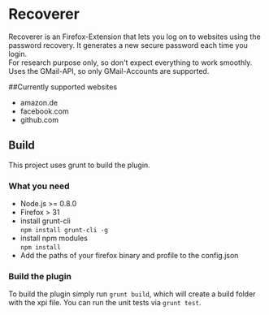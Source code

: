 # Recoverer

Recoverer is an Firefox-Extension that lets you log on to websites 
using the password recovery. It generates a new secure password each time you login.   
For research purpose only, so don't expect everything to work smoothly.     
Uses the GMail-API, so only GMail-Accounts are supported.

##Currently supported websites

- amazon.de
- facebook.com
- github.com

## Build

This project uses grunt to build the plugin.

### What you need

- Node.js >= 0.8.0
- Firefox > 31
- install grunt-cli   
  `npm install grunt-cli -g`
- install npm modules   
  `npm install`
- Add the paths of your firefox binary and profile to the config.json 

### Build the plugin
To build the plugin simply run `grunt build`, which will create a build folder with the xpi file.
You can run the unit tests via `grunt test`.
